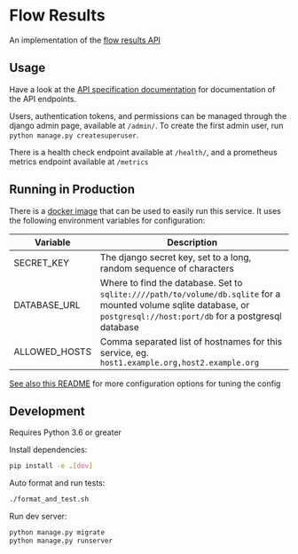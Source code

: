 # Flow Results

An implementation of the [flow results API](https://floip.gitbook.io/flow-results-specification/)

## Usage
Have a look at the [API specification documentation](https://floip.gitbook.io/flow-results-specification/api-specification) for documentation of the API endpoints.

Users, authentication tokens, and permissions can be managed through the django admin page, available at `/admin/`. To create the first admin user, run `python manage.py createsuperuser`.

There is a health check endpoint available at `/health/`, and a prometheus metrics endpoint available at `/metrics`

## Running in Production
There is a [docker image](https://hub.docker.com/r/praekeltfoundation/flow-results) that can be used to easily run this service. It uses the following environment variables for configuration:

| Variable      | Description |
| ----------    | ----------- |
| SECRET_KEY    | The django secret key, set to a long, random sequence of characters |
| DATABASE_URL  | Where to find the database. Set to `sqlite:////path/to/volume/db.sqlite` for a mounted volume sqlite database, or `postgresql://host:port/db` for a postgresql database |
| ALLOWED_HOSTS | Comma separated list of hostnames for this service, eg. `host1.example.org,host2.example.org` |

[See also this README](https://github.com/praekeltfoundation/docker-django-bootstrap#configuring-gunicorn) for more configuration options for tuning the config

## Development
Requires Python 3.6 or greater

Install dependencies:
```bash
pip install -e .[dev]
```

Auto format and run tests:
```bash
./format_and_test.sh
```

Run dev server:
```bash
python manage.py migrate
python manage.py runserver
```
